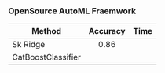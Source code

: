 ### OpenSource AutoML Fraemwork

| Method        | Accuracy      | Time  |
| ------------- |:-------------:| -----:|
|   Sk Ridge    | 0.86          |       |
|   CatBoostClassifier    |      |    |

